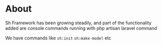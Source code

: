 # About

Sh Framework has been growing steadily, and part of the functionality 
added are console commands running with php artisan laravel command

We have commands like ``sh:init`` ``sh:make-model`` etc
